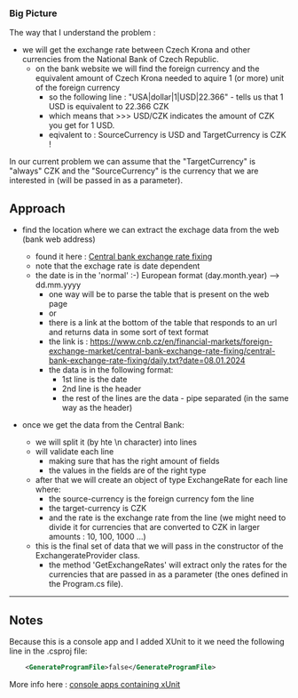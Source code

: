 ### Big Picture

The way that I understand the problem : 
- we will get the exchange rate between Czech Krona and other currencies from the National Bank of Czech Republic.
	- on the bank website we will find the foreign currency and the equivalent amount of Czech Krona needed to aquire 1 (or more) unit of the foreign currency
		- so the following line : "USA|dollar|1|USD|22.366" - tells us that 1 USD is equivalent to 22.366 CZK
		- which means that >>>  USD/CZK indicates the amount of CZK you get for 1 USD.
		- eqivalent to : SourceCurrency is USD and TargetCurrency is CZK !

In our current problem we can assume that the "TargetCurrency" is "always" CZK and the "SourceCurrency" is the currency that we are interested in (will be passed in as a parameter).


## Approach

- find the location where we can extract the exchage data from the web (bank web address)
	- found it here : [Central bank exchange rate fixing](https://www.cnb.cz/en/financial-markets/foreign-exchange-market/central-bank-exchange-rate-fixing/central-bank-exchange-rate-fixing/index.html?date=04.06.2024)
	- note that the exchage rate is date dependent
	- the date is in the 'normal' :-) European format (day.month.year) --> dd.mm.yyyy
		- one way will be to parse the table that is present on the web page
		- or
		- there is a link at the bottom of the table that responds to an url and returns data in some sort of text format
		- the link is : https://www.cnb.cz/en/financial-markets/foreign-exchange-market/central-bank-exchange-rate-fixing/central-bank-exchange-rate-fixing/daily.txt?date=08.01.2024
		- the data is in the following format:
			- 1st line is the date
			- 2nd line is the header
			- the rest of the lines are the data - pipe separated (in the same way as the header)

- once we get the data from the Central Bank:
	- we will split it (by hte \n character) into lines
	- will validate each line 
		- making sure that has the right amount of fields
		- the values in the fields are of the right type
	- after that we will create an object of type ExchangeRate for each line where:
		- the source-currency is the foreign currency fom the line
		- the target-currency is CZK
		- and the rate is the exchange rate from the line (we might need to divide it for currencies that are converted to CZK in larger amounts : 10, 100, 1000 ...)
	- this is the final set of data that we will pass in the constructor of the ExchangerateProvider class.
		- the method 'GetExchangeRates' will extract only the rates for the currencies that are passed in as a parameter (the ones defined in the Program.cs file).

---
## Notes
Because this is a console app and I added XUnit to it we need the following line in the .csproj file:
```xml
	<GenerateProgramFile>false</GenerateProgramFile>
````
More info here : [console apps containing xUnit](https://andrewlock.net/fixing-the-error-program-has-more-than-one-entry-point-defined-for-console-apps-containing-xunit-tests/)